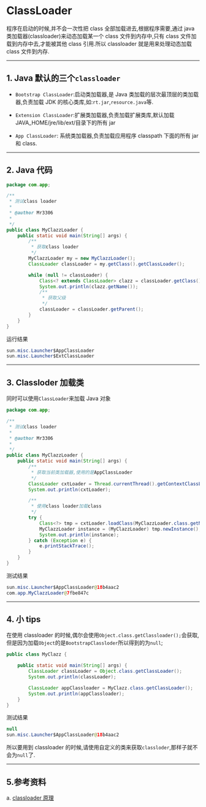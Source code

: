 # ClassLoader

程序在启动的时候,并不会一次性把 class 全部加载进去,根据程序需要,通过 java 类加载器(classloader)来动态加载某一个 class 文件到内存中,只有 class 文件加载到内存中去,才能被其他 class 引用.所以 classloader 就是用来处理动态加载 class 文件到内存.

---

## 1. Java 默认的三个`classloader`

- `Bootstrap ClassLoader`:启动类加载器,是 Java 类加载的层次最顶层的类加载器,负责加载 JDK 的核心类库,如:`rt.jar`,`resource.java`等.

- `Extension ClassLoader`:扩展类加载器,负责加载扩展类库,默认加载 JAVA_HOME/jre/lib/ext/目录下的所有 jar

- `App ClassLoader`: 系统类加载器,负责加载应用程序 classpath 下面的所有 jar 和 class.

---

## 2. Java 代码

```java
package com.app;

/**
 * 测试class loader
 *
 * @author Mr3306
 *
 */
public class MyClazzLoader {
	public static void main(String[] args) {
		/**
		 * 获取class loader
		 */
		MyClazzLoader my = new MyClazzLoader();
		ClassLoader classLoader = my.getClass().getClassLoader();

		while (null != classLoader) {
			Class<? extends ClassLoader> clazz = classLoader.getClass();
			System.out.println(clazz.getName());
			/**
			 * 获取父级
			 */
			classLoader = classLoader.getParent();
		}
	}
}
```

运行结果

```java
sun.misc.Launcher$AppClassLoader
sun.misc.Launcher$ExtClassLoader
```

---

## 3. Classloder 加载类

同时可以使用`ClassLoader`来加载 Java 对象

```java
package com.app;

/**
 * 测试class loader
 *
 * @author Mr3306
 *
 */
public class MyClazzLoader {
	public static void main(String[] args) {
		/**
		 * 获取当前类加载器,使用的是AppClassLoader
		 */
		ClassLoader cxtLoader = Thread.currentThread().getContextClassLoader();
		System.out.println(cxtLoader);

		/**
		 * 使用class loader加载class
		 */
		try {
			Class<?> tmp = cxtLoader.loadClass(MyClazzLoader.class.getName());
			MyClazzLoader instance = (MyClazzLoader) tmp.newInstance();
			System.out.println(instance);
		} catch (Exception e) {
			e.printStackTrace();
		}
	}
}
```

测试结果

```java
sun.misc.Launcher$AppClassLoader@18b4aac2
com.app.MyClazzLoader@7fbe847c
```

---

## 4. 小 tips

在使用 classloader 的时候,偶尔会使用`Object.class.getClassloader();`会获取,但是因为加载`Object`的是`BootstrapClassloder`所以得到的为`null`;

```java
public class MyClazz {

	public static void main(String[] args) {
		ClassLoader classLoader = Object.class.getClassLoader();
		System.out.println(classLoader);

		ClassLoader appClassloader = MyClazz.class.getClassLoader();
		System.out.println(appClassloader);
	}
}
```

测试结果

```java
null
sun.misc.Launcher$AppClassLoader@18b4aac2
```

所以要用到 classloader 的时候,请使用自定义的类来获取`classloder`,那样子就不会为`null`了.

---

## 5.参考资料

a. [classloader 原理](http://blog.csdn.net/xyang81/article/details/7292380)
